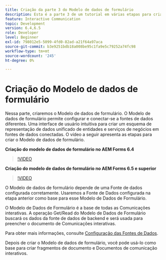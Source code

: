```yaml
---
title: Criação da parte 3 do Modelo de dados de formulário
description: Esta é a parte 3 de um tutorial em várias etapas para criar seu primeiro documento de comunicações interativas. Nessa parte, criaremos o Modelo de dados de formulário. O Modelo de Dados de Formulário permite configurar e conectar-se a diferentes fontes de dados.Ele fornece uma interface de usuário intuitiva para criar um esquema de representação de dados unificado de entidades comerciais e serviços em fontes de dados conectadas.O vídeo a seguir apresenta as etapas para criar o Modelo de Dados de Formulário.
feature: Interactive Communication
topic: Development
version: 6.4,6.5
role: Developer
level: Beginner
exl-id: 798012e5-5099-4fd0-82ad-a21f64a97aca
source-git-commit: b3e9251bdb18a008be95c1fa9e5c79252a74fc98
workflow-type: tm+mt
source-wordcount: '245'
ht-degree: 0%

---
```


# Criação do Modelo de dados de formulário

Nessa parte, criaremos o Modelo de dados de formulário. O Modelo de dados de formulário permite configurar e conectar-se a fontes de dados diferentes. Uma interface de usuário intuitiva para criar um esquema de representação de dados unificado de entidades e serviços de negócios em fontes de dados conectadas. O vídeo a seguir apresenta as etapas para criar o Modelo de dados de formulário.

**Criação do modelo de dados de formulário no AEM Forms 6.4**

>[!VIDEO](https://video.tv.adobe.com/v/27763?quality=12&learn=on)

**Criação do modelo de dados de formulário no AEM Forms 6.5 e superior**

>[!VIDEO](https://video.tv.adobe.com/v/27765?quality=12&learn=on)

O Modelo de dados de formulário depende de uma Fonte de dados configurada corretamente. Usaremos a Fonte de Dados configurada na etapa anterior como base para esse Modelo de Dados de Formulário.

O Modelo de Dados de Formulário é a base de todas as Comunicações interativas. A operação Get/Read do Modelo de Dados de Formulário buscará os dados da fonte de dados de backend e será usada para preencher o documento de Comunicações interativas.

Para obter mais informações, consulte [Configuração das Fontes de Dados](parttwo.md).

Depois de criar o Modelo de dados de formulário, você pode usá-lo como base para criar fragmentos de documento e Documentos de comunicação interativos.
